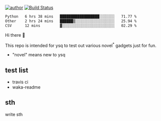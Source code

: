 [![author](https://img.shields.io/badge/author-ysq-green)](https://github.com/Yang-Shiqin)
[![Build Status](https://app.travis-ci.com/Yang-Shiqin/testall.svg?branch=main)](https://app.travis-ci.com/Yang-Shiqin/testall)

<!--START_SECTION:waka-->

```txt
Python   6 hrs 38 mins   ██████████████████░░░░░░░   71.77 %
Other    2 hrs 24 mins   ██████▒░░░░░░░░░░░░░░░░░░   25.94 %
CSV      12 mins         ▓░░░░░░░░░░░░░░░░░░░░░░░░   02.29 %
```

<!--END_SECTION:waka-->

Hi there 👋

This repo is intended for ysq to test out various novel<sup>*</sup> gadgets just for fun.

- "novel" means new to ysq

## test list
- travis ci
- waka-readme


## sth
write sth

